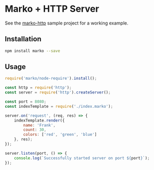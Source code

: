 # Marko + HTTP Server

See the [marko-http](https://github.com/marko-js-samples/marko-http) sample
project for a working example.

## Installation

```bash
npm install marko --save
```

## Usage

```js
require('marko/node-require').install();

const http = require('http');
const server = require('http').createServer();

const port = 8080;
const indexTemplate = require('./index.marko');

server.on('request', (req, res) => {
    indexTemplate.render({
        name: 'Frank',
        count: 30,
        colors: ['red', 'green', 'blue']
    }, res);
});

server.listen(port, () => {
    console.log(`Successfully started server on port ${port}`);
});
```
